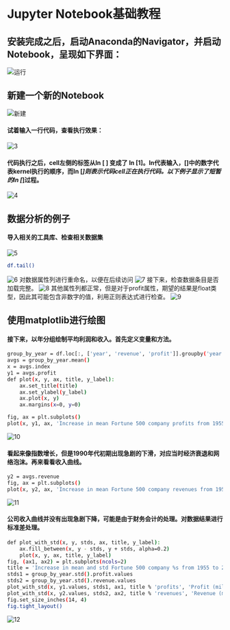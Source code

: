 ﻿# Jupyter Notebook基础教程
## 安装完成之后，启动Anaconda的Navigator，并启动Notebook，呈现如下界面：
![运行]()
## 新建一个新的Notebook
![新建]()
#### 试着输入一行代码，查看执行效果：
![3]()
#### 代码执行之后，cell左侧的标签从In [ ] 变成了 In [1]。In代表输入，[]中的数字代表kernel执行的顺序，而In [*]则表示代码cell正在执行代码。以下例子显示了短暂的In [*]过程。
![4]()
## 数据分析的例子
#### 导入相关的工具库、检查相关数据集
![5]()

```bash
df.tail()
```
![6]()
对数据属性列进行重命名，以便在后续访问
![7]()
接下来，检查数据条目是否加载完整。
![8]()
其他属性列都正常，但是对于profit属性，期望的结果是float类型，因此其可能包含非数字的值，利用正则表达式进行检查。
![9]()
## 使用matplotlib进行绘图
#### 接下来，以年分组绘制平均利润和收入。首先定义变量和方法。

```bash
group_by_year = df.loc[:, ['year', 'revenue', 'profit']].groupby('year')
avgs = group_by_year.mean()
x = avgs.index
y1 = avgs.profit
def plot(x, y, ax, title, y_label):
    ax.set_title(title)
    ax.set_ylabel(y_label)
    ax.plot(x, y)
    ax.margins(x=0, y=0)

```

```bash
fig, ax = plt.subplots()
plot(x, y1, ax, 'Increase in mean Fortune 500 company profits from 1955 to 2005', 'Profit (millions)')

```
![10]()
#### 看起来像指数增长，但是1990年代初期出现急剧的下滑，对应当时经济衰退和网络泡沫。再来看看收入曲线。

```bash
y2 = avgs.revenue
fig, ax = plt.subplots()
plot(x, y2, ax, 'Increase in mean Fortune 500 company revenues from 1955 to 2005', 'Revenue (millions)')
```
![11]()
#### 公司收入曲线并没有出现急剧下降，可能是由于财务会计的处理。对数据结果进行标准差处理。

```bash
def plot_with_std(x, y, stds, ax, title, y_label):
    ax.fill_between(x, y - stds, y + stds, alpha=0.2)
    plot(x, y, ax, title, y_label)
fig, (ax1, ax2) = plt.subplots(ncols=2)
title = 'Increase in mean and std Fortune 500 company %s from 1955 to 2005'
stds1 = group_by_year.std().profit.values
stds2 = group_by_year.std().revenue.values
plot_with_std(x, y1.values, stds1, ax1, title % 'profits', 'Profit (millions)')
plot_with_std(x, y2.values, stds2, ax2, title % 'revenues', 'Revenue (millions)')
fig.set_size_inches(14, 4)
fig.tight_layout()

```
![12]()
